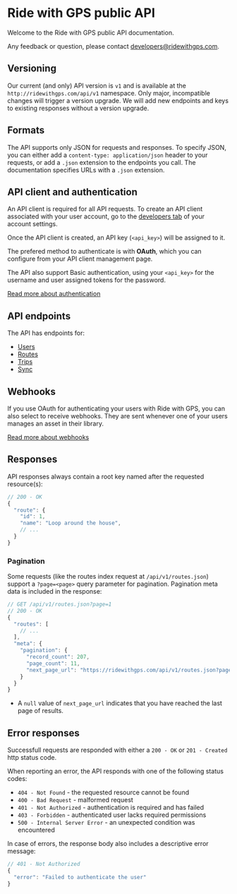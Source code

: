 # Ride with GPS public API

Welcome to the Ride with GPS public API documentation.

Any feedback or question, please contact [developers@ridewithgps.com](mailto:developers@ridewithgps.com).

## Versioning

Our current (and only) API version is `v1` and is available at the `http://ridewithgps.com/api/v1` namespace. Only major, incompatible changes will trigger a version upgrade. We will add new endpoints and keys to existing responses without a version upgrade.

## Formats

The API supports only JSON for requests and responses. To specify JSON, you can either add a `content-type: application/json` header to your requests, or add a `.json` extension to the endpoints you call. The documentation specifies URLs with a `.json` extension.

## API client and authentication

An API client is required for all API requests. To create an API client associated with your user account, go to the [developers tab](https://ridewithgps.com/settings/developers) of your account settings.

Once the API client is created, an API key (`<api_key>`) will be assigned to it.

The prefered method to authenticate is with **OAuth**, which you can configure from your API client management page.

The API also support Basic authentication, using your `<api_key>` for the username and user assigned tokens for the password.

[Read more about authentication](authentication.md)

## API endpoints

The API has endpoints for:

* [Users](endpoints/users.md)
* [Routes](endpoints/routes.md)
* [Trips](endpoints/trips.md)
* [Sync](endpoints/sync.md)

## Webhooks

If you use OAuth for authenticating your users with Ride with GPS, you can also select to receive webhooks. They are sent whenever one of your users manages an asset in their library.

[Read more about webhooks](webhooks.md)

## Responses

API responses always contain a root key named after the requested resource(s):

```javascript
// 200 - OK
{
  "route": {
    "id": 1,
    "name": "Loop around the house",
    // ...
  }
}
```

### Pagination

Some requests (like the routes index request at `/api/v1/routes.json`) support a `?page=<page>` query parameter for pagination. Pagination meta data is included in the response:

```javascript
// GET /api/v1/routes.json?page=1
// 200 - OK
{
  "routes": [
    // ...
  ],
  "meta": {
    "pagination": {
      "record_count": 207,
      "page_count": 11,
      "next_page_url": "https://ridewithgps.com/api/v1/routes.json?page=2"
    }
  }
}
```

* A `null` value of `next_page_url` indicates that you have reached the last page of results.

## Error responses

Successfull requests are responded with either a `200 - OK` or `201 - Created` http status code.

When reporting an error, the API responds with one of the following status codes:

* `404 - Not Found` - the requested resource cannot be found
* `400 - Bad Request` - malformed request
* `401 - Not Authorized` - authentication is required and has failed
* `403 - Forbidden` - authenticated user lacks required permissions
* `500 - Internal Server Error` - an unexpected condition was encountered

In case of errors, the response body also includes a descriptive error message:

```javascript
// 401 - Not Authorized
{
  "error": "Failed to authenticate the user"
}
```
